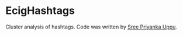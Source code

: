 # EcigHashtags

Cluster analysis of hashtags. Code was written by [Sree Priyanka Uppu](https://www.linkedin.com/in/sreepriyankauppu).
